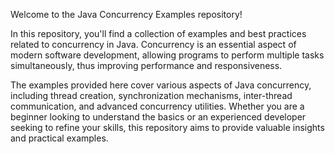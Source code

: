 Welcome to the Java Concurrency Examples repository!

In this repository, you'll find a collection of examples and best practices related to concurrency in Java. Concurrency is an essential aspect of modern software development, allowing programs to perform multiple tasks simultaneously, thus improving performance and responsiveness.

The examples provided here cover various aspects of Java concurrency, including thread creation, synchronization mechanisms, inter-thread communication, and advanced concurrency utilities. Whether you are a beginner looking to understand the basics or an experienced developer seeking to refine your skills, this repository aims to provide valuable insights and practical examples.

